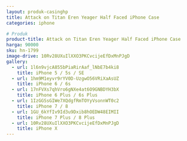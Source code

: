 ```yaml
---
layout: produk-casinghp
title: Attack on Titan Eren Yeager Half Faced iPhone Case
categories: iphone

# Produk
product-title: Attack on Titan Eren Yeager Half Faced iPhone Case
harga: 90000
sku: hn-1799
image-drive: 10Rv28UXuIlXXO3PKCvcijeEfDxMnPJgD
gallery:
  - url: 1l6n9vjcA855bPiaRirAaf_lNbE7b4ki8
    title: iPhone 5 / 5s / SE
  - url: 1hm9M1eyvr9rYV0D-UzgwO56VRiXaAsUZ
    title: iPhone 6 / 6s
  - url: 17nFVXs7qhVro6gNXe4at6O9GNBDYH3bX
    title: iPhone 6 Plus / 6s Plus
  - url: 1IzGGSsGIWe7XQdgfRmTOYyVsonnWT0c2
    title: iPhone 7 / 8
  - url: 1GU_6kYfIv9Id3u9Dxib8hOEDW48EIMII
    title: iPhone 7 Plus / 8 Plus
  - url: 10Rv28UXuIlXXO3PKCvcijeEfDxMnPJgD
    title: iPhone X
---
```

